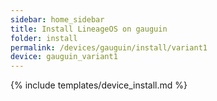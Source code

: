 ```yaml
---
sidebar: home_sidebar
title: Install LineageOS on gauguin
folder: install
permalink: /devices/gauguin/install/variant1
device: gauguin_variant1
---
```

{% include templates/device_install.md %}
